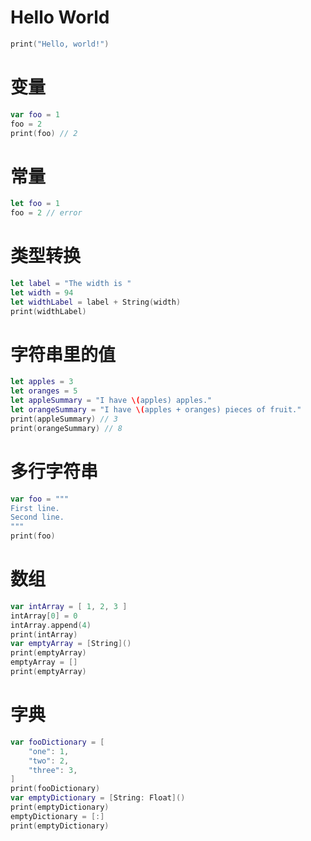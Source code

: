 # Hello World
```swift
print("Hello, world!")
```

# 变量
```swift
var foo = 1
foo = 2
print(foo) // 2
```

# 常量
```swift
let foo = 1
foo = 2 // error
```

# 类型转换
```swift
let label = "The width is "
let width = 94
let widthLabel = label + String(width)
print(widthLabel)
```

# 字符串里的值
```swift
let apples = 3
let oranges = 5
let appleSummary = "I have \(apples) apples."
let orangeSummary = "I have \(apples + oranges) pieces of fruit."
print(appleSummary) // 3
print(orangeSummary) // 8
```

# 多行字符串
```swift
var foo = """
First line.
Second line.
"""
print(foo)
```

# 数组
```swift
var intArray = [ 1, 2, 3 ]
intArray[0] = 0
intArray.append(4)
print(intArray)
var emptyArray = [String]()
print(emptyArray)
emptyArray = []
print(emptyArray)
```

# 字典
```swift
var fooDictionary = [
    "one": 1,
    "two": 2,
    "three": 3,
]
print(fooDictionary)
var emptyDictionary = [String: Float]()
print(emptyDictionary)
emptyDictionary = [:]
print(emptyDictionary)
```
